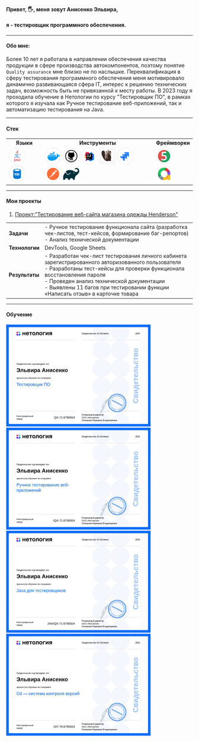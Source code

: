 #### Привет, 🖐, меня зовут Анисенко Эльвира, 
#### я - тестировщик программного обеспечения.
***
#### Обо мне: 
Более 10 лет я работала  в направлении обеспечения качества продукции в сфере производства автокомпонентов, поэтому понятие `Quality assurance` мне близко не по наслышке. 
Переквалификация в сферу тестирования программного обеспечения меня мотивировало динамично развивающаяся сфера IT, интерес к решению технических задач, возможность быть не привязанной к месту работы. 
В 2023 году я проходила обучение в Нетологии по курсу "Тестировщик ПО", в рамках которого  я изучала как Ручное тестирование веб-приложений, так и автоматизацию тестирования на Java.
***
#### Стек

<table >
 <tr> <td > <div align="center"><b>Языки</b></div> </td> <td> <div align="center"><b>Инструменты<b/></div> </td> <td> <div align="center"><b>Фреймворки<b/></div> </td> </tr>
 <tr> <td> <div>   <img src="https://github.com/ElviraAnisenko/ElviraAnisenko/blob/main/icons/tools_Java_color.png" title="java" alt="java" width="45" height="45"/> 
<img src="https://github.com/ElviraAnisenko/ElviraAnisenko/blob/main/icons/tools_SQL_color.png" title="sql" alt="sql" width="45" height="45"/>
</div>  </td>  <td> <div> <img src="https://github.com/ElviraAnisenko/ElviraAnisenko/blob/main/icons/tools_Docker_color.png" title="Docker" alt="Docker" width="45" height="45"/> 
<img src="https://github.com/ElviraAnisenko/ElviraAnisenko/blob/main/icons/tools_GitHub_color.png" title="GitHub" alt="GitHub" width="45" height="45"/> 
<img src="https://github.com/ElviraAnisenko/ElviraAnisenko/blob/main/icons/tools_IntelliJ_IDEA_color.png" title="IDEA" alt="IDEA" width="45" height="45"/> 
<img src="https://github.com/ElviraAnisenko/ElviraAnisenko/blob/main/icons/1830380-middle.png" title="DBeaver" alt="DBeaver" width="45" height="45"/> 
<img src="https://github.com/ElviraAnisenko/ElviraAnisenko/blob/main/icons/tools_JIRA_color.png" title="JIRA" alt="JIRA" width="45" height="45"/> 
<img src="https://github.com/ElviraAnisenko/ElviraAnisenko/blob/main/icons/tools_Postman_color.png" title="Postman" alt="Postman" width="45" height="45"/> 
<img src="https://github.com/ElviraAnisenko/ElviraAnisenko/blob/main/icons/gradle-knowledge-graph-logo.png" title="java" alt="qradle" width="45" height="45"/></div>  </td> 
 <td> <div> <img src="https://github.com/ElviraAnisenko/ElviraAnisenko/blob/main/icons/tools_JUnit_color.png" title="junit" alt="junit" width="45" height="45"/>
<img src="https://github.com/ElviraAnisenko/ElviraAnisenko/blob/main/icons/allure%20report.png" title="allure" alt="allure" width="45" height="45"/> 
</div>  </td> 
</tr>
</table>


***
#### Мои проекты

1. [Проект:"Тестирование веб-сайта магазина одежды Henderson"](https://drive.google.com/drive/folders/1RVRxNdNFSKICdKhsqP1nE55AWaaJP3RH)
<table >
<tr> <td > <div align="left"><b>Задачи</b></div> </td> <td> <div align="left">- Ручное тестирование функционала сайта (разработка чек-листов, тест-кейсов, формирование баг-репортов)</div> <div align="left">- Анализ технической документации</div></td> </tr>
 <tr> <td > <div align="left"><b>Технологии</b></div> </td> <td> <div align="left">DevTools, Google Sheets</div> </td> </tr>
<tr> <td > <div align="left"><b>Результаты</b></div> </td> <td> <div align="left">- Разработан чек-лист тестирования личного кабинета зарегистрированного авторизованного пользователя</div> <div align="left">- Разработаны тест-кейсы для проверки функционала восстановления пароля</div> <div align="left">- Проведен анализ технической документации</div> <div align="left">- Выявлены 11 багов при тестировании функции «Написать отзыв» в карточке товара</div></td> </tr>
</table>






***
#### Обучение
<div> <img src="https://github.com/ElviraAnisenko/ElviraAnisenko/blob/main/certificates/QA.jpg" title="Тестировщик ПО" alt="Тестировщик ПО" width="390" height="275"/>  <img src="https://github.com/ElviraAnisenko/ElviraAnisenko/blob/main/certificates/Manual%20testing.jpg" title="Ручное тестирование" alt="Ручное тестирование" width="390" height="275"/> </div> 
<div> <img src="https://github.com/ElviraAnisenko/ElviraAnisenko/blob/main/certificates/Java.jpg" title="Java" alt="Java" width="390" height="275"/>  <img src="https://github.com/ElviraAnisenko/ElviraAnisenko/blob/main/certificates/Git.jpg" title="Git" alt="Git" width="390" height="275"/> </div> 


 
